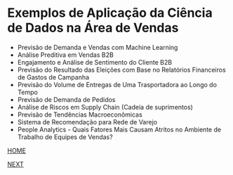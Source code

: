 # Exemplos de Aplicação da Ciência de Dados na Área de Vendas

* Previsão de Demanda e Vendas com Machine Learning
* Análise Preditiva em Vendas B2B
* Engajamento e Análise de Sentimento do Cliente B2B
* Previsão do Resultado das Eleições com Base no Relatórios Financeiros de Gastos de Campanha
* Previsão do Volume de Entregas de Uma Trasportadora ao Longo do Tempo
* Previsão de Demanda de Pedidos
* Análise de Riscos em Supply Chain (Cadeia de suprimentos)
* Previsão de Tendências Macroeconômicas
* Sistema de Recomendação para Rede de Varejo
* People Analytics - Quais Fatores Mais Causam Atritos no Ambiente de Trabalho de Equipes de Vendas?

[HOME](/README.md)

[NEXT](/5.%20Aplica%C3%A7%C3%B5es%20da%20Ci%C3%AAncia%20de%20Dados/03.%20Exemplos%20de%20aplica%C3%A7%C3%A3o%20da%20Ci%C3%AAncia%20de%20Dados/05.%20No%20Turismo.md)
